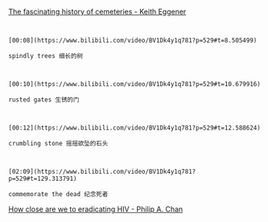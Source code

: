 [The fascinating history of cemeteries - Keith Eggener](https://www.bilibili.com/video/BV1Dk4y1q781?p=529)


```ad-note


[00:08](https://www.bilibili.com/video/BV1Dk4y1q781?p=529#t=8.505499)

spindly trees 细长的树

```

```ad-note


[00:10](https://www.bilibili.com/video/BV1Dk4y1q781?p=529#t=10.679916)

rusted gates 生锈的门

```

```ad-note


[00:12](https://www.bilibili.com/video/BV1Dk4y1q781?p=529#t=12.588624)

crumbling stone 摇摇欲坠的石头

```

```ad-note


[02:09](https://www.bilibili.com/video/BV1Dk4y1q781?p=529#t=129.313791)

commemorate the dead 纪念死者

```

[How close are we to eradicating HIV - Philip A. Chan](https://www.bilibili.com/video/BV1Dk4y1q781?p=530)

```ad-note



```